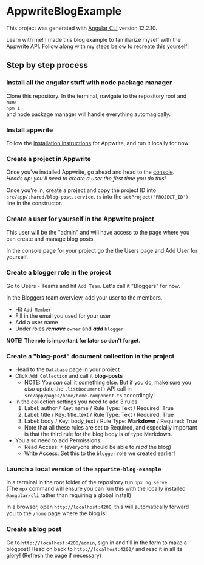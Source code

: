 # AppwriteBlogExample

This project was generated with [Angular CLI](https://github.com/angular/angular-cli) version 12.2.10.

Learn with me! I made this blog example to familiarize myself with the Appwrite API. Follow along with my steps below to recreate this yourself!

## Step by step process
### Install all the angular stuff with node package manager
Clone this repository. In the terminal, navigate to the repository root and run:  
`npm i`  
and node package manager will handle everything automagically.

### Install appwrite
Follow the [installation instructions](https://appwrite.io/docs/installation) for Appwrite, and run it locally for now.

### Create a project in Appwrite
Once you've installed Appwrite, go ahead and head to the [console](http://localhost/console).  
_Heads up: you'll need to create a user the first time you do this!_  

Once you're in, create a project and copy the project ID into `src/app/shared/blog-post.service.ts` into the `setProject('PROJECT_ID')` line in the constructor.

### Create a user for yourself in the Appwrite project
This user will be the "admin" and will have access to the page where you can create and manage blog posts.  

In the console page for your project go the the Users page and Add User for yourself.

### Create a blogger role in the project
Go to Users - Teams and hit `Add Team`. Let's call it "Bloggers" for now.  

In the Bloggers team overview, add your user to the members.
- Hit `Add Member`
- Fill in the email you used for your user
- Add a user name
- Under roles _**remove**_ `owner` and _**add**_ `blogger`

**NOTE! The role is important for later so don't forget.**

### Create a "blog-post" document collection in the project
- Head to the `Database` page in your project
- Click `Add Collection` and call it **blog-posts**  
  - NOTE: You _can_ call it something else. But if you do, make sure you _also_ update the `.listDocument()` API call in `src/app/pages/home/home.component.ts` accordingly!
- In the collection settings you need to add 3 rules:
  1. Label: author / Key: name / Rule Type: Text / Required: True
  2. Label: title / Key: title_text / Rule Type: Text / Required: True
  3. Label: body / Key: body_text / Rule Type: **Markdown** / Required: True
  - Note that all these rules are set to Required, and especially important is that the third rule for the blog body is of type Markdown.
- You also need to add Permissions:
  - Read Access: `*` (everyone should be able to _read_ the blog)
  - Write Access: Set this to the `blogger` role we created earlier!

### Launch a local version of the `appwrite-blog-example`
In a terminal in the root folder of the repository run `npx ng serve`.  
(The `npx` command will ensure you can run this with the locally installed `@angular/cli` rather than requiring a global install)  

In a browser, open `http://localhost:4200`, this will automatically forward you to the `/home` page where the blog is!

### Create a blog post
Go to `http://localhost:4200/admin`, sign in and fill in the form to make a blogpost! Head on back to `http://localhost:4200/` and read it in all its glory! (Refresh the page if necessary)
